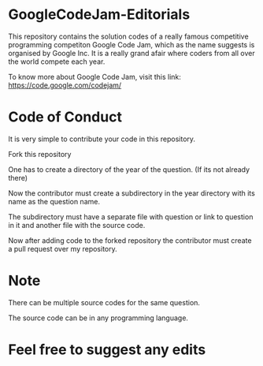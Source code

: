 # GoogleCodeJam-Editorials
This repository contains the solution codes of a really famous competitive programming competiton Google Code Jam, which as the name suggests is organised by Google Inc.
It is a really grand afair where coders from all over the world compete each year.

To know more about Google Code Jam, visit this link: https://code.google.com/codejam/


# Code of Conduct

It is very simple to contribute your code in this repository.

Fork this repository

One has to create a directory of the year of the question. (If its not already there)

Now the contributor must create a subdirectory in the year directory with its name as the question name.

The subdirectory must have a separate file with question or link to question in it and another file with the source code.

Now after adding code to the forked repository the contributor must create a pull request over my repository.


# Note

There can be multiple source codes for the same question.

The source code can be in any programming language.



# Feel free to suggest any edits
